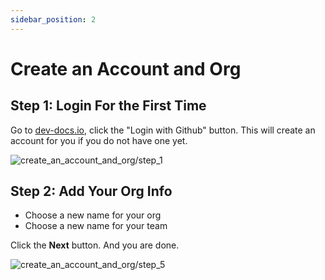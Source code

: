 ```yaml
---
sidebar_position: 2
---
```


# Create an Account and Org


## Step 1: Login For the First Time

Go to [dev-docs.io](https://dev-docs.io), click the "Login with Github" button.  This will create an account for you if you do not have one yet.

![create_an_account_and_org/step_1](/img/create_an_account_and_org/step_1.png)

## Step 2: Add Your Org Info

- Choose a new name for your org
- Choose a new name for your team

Click the **Next** button.  And you are done.

![create_an_account_and_org/step_5](/img/create_an_account_and_org/step_5.png)
  
  